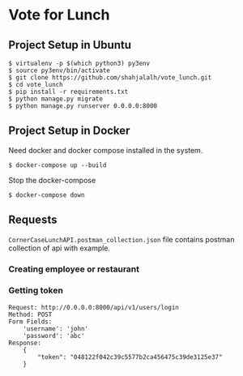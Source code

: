 # Vote for Lunch

## Project Setup in Ubuntu 

```
$ virtualenv -p $(which python3) py3env
$ source py3env/bin/activate
$ git clone https://github.com/shahjalalh/vote_lunch.git
$ cd vote_lunch
$ pip install -r requirements.txt
$ python manage.py migrate
$ python manage.py runserver 0.0.0.0:8000
```

## Project Setup in Docker
Need docker and docker compose installed in the system.
```
$ docker-compose up --build
``` 

Stop the docker-compose
```
$ docker-compose down
```

## Requests

```CornerCaseLunchAPI.postman_collection.json``` file contains postman collection of api with example.

### Creating employee or restaurant

### Getting token

```
Request: http://0.0.0.0:8000/api/v1/users/login
Method: POST
Form Fields:
    'username': 'john'
    'password': 'abc'
Response:
    {
        "token": "048122f042c39c5577b2ca456475c39de3125e37"
    }
```